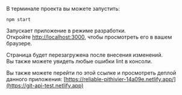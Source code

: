
В терминале проекта вы можете запустить:

`npm start`

Запускает приложение в режиме разработки.\
Откройте [http://localhost:3000](http://localhost:3000), чтобы просмотреть его в вашем браузере.

Страница будет перезагружена после внесения изменений.\
Вы также можете увидеть любые ошибки lint в консоли.

Вы также можете перейти по этой ссылке и просмотреть деплой данного приложения:
[https://reliable-pithivier-14a09e.netlify.app/](https://git-api-test.netlify.app)
